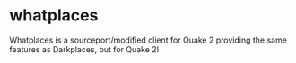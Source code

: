 # whatplaces
Whatplaces is a sourceport/modified client for Quake 2 providing the same features as Darkplaces, but for Quake 2!
